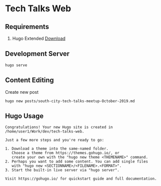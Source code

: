 # Tech Talks Web

## Requirements

1. Hugo Extended [Download](https://github.com/gohugoio/hugo/releases)

## Development Server

```
hugo serve
```

## Content Editing

Create new post

```
hugo new posts/south-city-tech-talks-meetup-October-2019.md
```

## Hugo Usage

```
Congratulations! Your new Hugo site is created in /home/user1/Work/dev/tech-talks-web.

Just a few more steps and you're ready to go:

1. Download a theme into the same-named folder.
   Choose a theme from https://themes.gohugo.io/, or
   create your own with the "hugo new theme <THEMENAME>" command.
2. Perhaps you want to add some content. You can add single files
   with "hugo new <SECTIONNAME>/<FILENAME>.<FORMAT>".
3. Start the built-in live server via "hugo server".

Visit https://gohugo.io/ for quickstart guide and full documentation.
```
